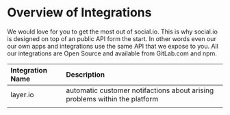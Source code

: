 # Overview of Integrations

We would love for you to get the most out of social.io. This is why social.io is designed on top of an public  API form the start. In other words even our our own apps and integrations use the same API that we expose to you. All our integrations are Open Source and available from GitLab.com and npm.

| Integration Name | Description |
| :--- | :--- |
| layer.io | automatic customer notifactions about arising problems within the platform |
|  |  |

